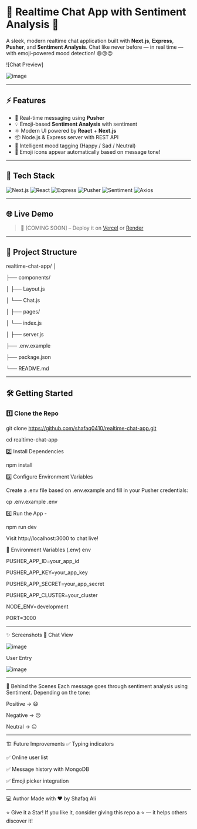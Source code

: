 # 💬 Realtime Chat App with Sentiment Analysis 🚀

A sleek, modern realtime chat application built with **Next.js**, **Express**, **Pusher**, and **Sentiment Analysis**. Chat like never before — in real time — with emoji-powered mood detection! 😄😢😐

![Chat Preview] 

![image](https://github.com/user-attachments/assets/bc7f1859-23de-42d0-a511-0255af1bf9a0)


---

## ⚡️ Features

- 🔄 Real-time messaging using **Pusher**
- 💡 Emoji-based **Sentiment Analysis** with sentiment
- ⚛️ Modern UI powered by **React** + **Next.js**
- 📦 Node.js & Express server with REST API
- 🧠 Intelligent mood tagging (Happy / Sad / Neutral)
- 📜 Emoji icons appear automatically based on message tone!

---

## 🚀 Tech Stack

![Next.js](https://img.shields.io/badge/Next.js-black?logo=next.js&style=for-the-badge)
![React](https://img.shields.io/badge/React-20232A?logo=react&logoColor=61DAFB&style=for-the-badge)
![Express](https://img.shields.io/badge/Express.js-404D59?style=for-the-badge)
![Pusher](https://img.shields.io/badge/Pusher-1A1F71?style=for-the-badge)
![Sentiment](https://img.shields.io/badge/Sentiment_Analysis-FFB400?style=for-the-badge)
![Axios](https://img.shields.io/badge/Axios-5A29E4?style=for-the-badge)

---

## 🌐 Live Demo

> 🧪 [COMING SOON] – Deploy it on [Vercel](https://vercel.com/) or [Render](https://render.com/)

---



## 📁 Project Structure

realtime-chat-app/
│

├── components/

│ ├── Layout.js

│ └── Chat.js

│
├── pages/

│ └── index.js

│
├── server.js

├── .env.example

├── package.json

└── README.md



---

## 🛠️ Getting Started

### 1️⃣ Clone the Repo


git clone https://github.com/shafaq0410/realtime-chat-app.git

cd realtime-chat-app


2️⃣ Install Dependencies

npm install


3️⃣ Configure Environment Variables

Create a .env file based on .env.example and fill in your Pusher credentials:

cp .env.example .env


4️⃣ Run the App -

npm run dev

Visit http://localhost:3000 to chat live!



🔐 Environment Variables (.env)
env

PUSHER_APP_ID=your_app_id

PUSHER_APP_KEY=your_app_key

PUSHER_APP_SECRET=your_app_secret

PUSHER_APP_CLUSTER=your_cluster

NODE_ENV=development

PORT=3000


---


✨ Screenshots
💬 Chat View	

![image](https://github.com/user-attachments/assets/ad508b5f-7de4-43c1-92f2-24590a74c6ba)


User Entry 

![image](https://github.com/user-attachments/assets/b328fc7a-28a5-424c-9f6f-5e2047b7e49b)


---


🧠 Behind the Scenes
Each message goes through sentiment analysis using Sentiment. Depending on the tone:

Positive → 😄

Negative → 😢

Neutral → 😐

---


🏗️ Future Improvements
✅ Typing indicators

✅ Online user list

✅ Message history with MongoDB

✅ Emoji picker integration

---


💻 Author
Made with ❤️ by Shafaq Ali

⭐️ Give it a Star!
If you like it, consider giving this repo a ⭐️ — it helps others discover it!

